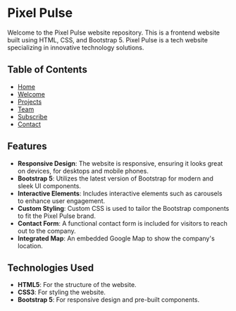 # Pixel Pulse

Welcome to the Pixel Pulse website repository. This is a frontend website built using HTML, CSS, and Bootstrap 5. Pixel Pulse is a tech website specializing in innovative technology solutions.

## Table of Contents

- [Home](#home)
- [Welcome](#welcome)
- [Projects](#projects)
- [Team](#team)
- [Subscribe](#subscribe)
- [Contact](#contact)

## Features

- **Responsive Design**: The website is responsive, ensuring it looks great on devices, for desktops and mobile phones.
- **Bootstrap 5**: Utilizes the latest version of Bootstrap for modern and sleek UI components.
- **Interactive Elements**: Includes interactive elements such as carousels to enhance user engagement.
- **Custom Styling**: Custom CSS is used to tailor the Bootstrap components to fit the Pixel Pulse brand.
- **Contact Form**: A functional contact form is included for visitors to reach out to the company.
- **Integrated Map**: An embedded Google Map to show the company's location.

## Technologies Used

- **HTML5**: For the structure of the website.
- **CSS3**: For styling the website.
- **Bootstrap 5**: For responsive design and pre-built components.


